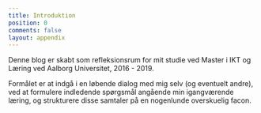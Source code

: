```yaml
---
title: Introduktion
position: 0
comments: false
layout: appendix
---
```


Denne blog er skabt som refleksionsrum for mit studie ved Master i IKT og Læring ved Aalborg Universitet, 2016 - 2019. 

Formålet er at indgå i en løbende dialog med mig selv (og eventuelt andre), ved at formulere indledende spørgsmål angående min igangværende læring, og strukturere disse samtaler på en nogenlunde overskuelig facon.
